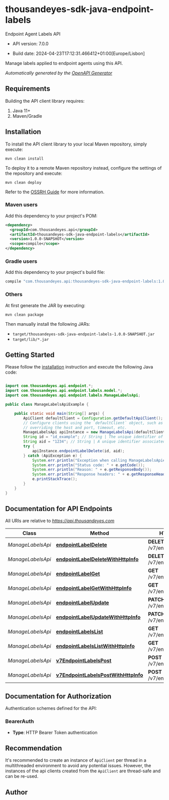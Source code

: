 # thousandeyes-sdk-java-endpoint-labels

Endpoint Agent Labels API

- API version: 7.0.0

- Build date: 2024-04-23T17:12:31.466412+01:00[Europe/Lisbon]

Manage labels applied to endpoint agents using this API.



*Automatically generated by the [OpenAPI Generator](https://openapi-generator.tech)*

## Requirements

Building the API client library requires:

1. Java 11+
2. Maven/Gradle

## Installation

To install the API client library to your local Maven repository, simply execute:

```shell
mvn clean install
```

To deploy it to a remote Maven repository instead, configure the settings of the repository and execute:

```shell
mvn clean deploy
```

Refer to the [OSSRH Guide](http://central.sonatype.org/pages/ossrh-guide.html) for more information.

### Maven users

Add this dependency to your project's POM:

```xml
<dependency>
  <groupId>com.thousandeyes.api</groupId>
  <artifactId>thousandeyes-sdk-java-endpoint-labels</artifactId>
  <version>1.0.0-SNAPSHOT</version>
  <scope>compile</scope>
</dependency>
```

### Gradle users

Add this dependency to your project's build file:

```groovy
compile "com.thousandeyes.api:thousandeyes-sdk-java-endpoint-labels:1.0.0-SNAPSHOT"
```

### Others

At first generate the JAR by executing:

```shell
mvn clean package
```

Then manually install the following JARs:

- `target/thousandeyes-sdk-java-endpoint-labels-1.0.0-SNAPSHOT.jar`
- `target/lib/*.jar`

## Getting Started

Please follow the [installation](#installation) instruction and execute the following Java code:

```java

import com.thousandeyes.api.endpoint.*;
import com.thousandeyes.api.endpoint.labels.model.*;
import com.thousandeyes.api.endpoint.labels.ManageLabelsApi;

public class ManageLabelsApiExample {

    public static void main(String[] args) {
        ApiClient defaultClient = Configuration.getDefaultApiClient();
        // Configure clients using the `defaultClient` object, such as
        // overriding the host and port, timeout, etc.
        ManageLabelsApi apiInstance = new ManageLabelsApi(defaultClient);
        String id = "id_example"; // String | The unique identifier of the label to operate on.
        String aid = "1234"; // String | A unique identifier associated with your account group. You can retrieve your `AccountGroupId` from the `/account-groups` endpoint. Note that you must be assigned to the target account group. Specifying this parameter without being assigned to the target account group will result in an error response.
        try {
            apiInstance.endpointLabelDelete(id, aid);
        } catch (ApiException e) {
            System.err.println("Exception when calling ManageLabelsApi#endpointLabelDelete");
            System.err.println("Status code: " + e.getCode());
            System.err.println("Reason: " + e.getResponseBody());
            System.err.println("Response headers: " + e.getResponseHeaders());
            e.printStackTrace();
        }
    }
}

```

## Documentation for API Endpoints

All URIs are relative to *https://api.thousandeyes.com*

Class | Method | HTTP request | Description
------------ | ------------- | ------------- | -------------
*ManageLabelsApi* | [**endpointLabelDelete**](docs/ManageLabelsApi.md#endpointLabelDelete) | **DELETE** /v7/endpoint/labels/{id} | Delete label
*ManageLabelsApi* | [**endpointLabelDeleteWithHttpInfo**](docs/ManageLabelsApi.md#endpointLabelDeleteWithHttpInfo) | **DELETE** /v7/endpoint/labels/{id} | Delete label
*ManageLabelsApi* | [**endpointLabelGet**](docs/ManageLabelsApi.md#endpointLabelGet) | **GET** /v7/endpoint/labels/{id} | Retrieve label
*ManageLabelsApi* | [**endpointLabelGetWithHttpInfo**](docs/ManageLabelsApi.md#endpointLabelGetWithHttpInfo) | **GET** /v7/endpoint/labels/{id} | Retrieve label
*ManageLabelsApi* | [**endpointLabelUpdate**](docs/ManageLabelsApi.md#endpointLabelUpdate) | **PATCH** /v7/endpoint/labels/{id} | Update label
*ManageLabelsApi* | [**endpointLabelUpdateWithHttpInfo**](docs/ManageLabelsApi.md#endpointLabelUpdateWithHttpInfo) | **PATCH** /v7/endpoint/labels/{id} | Update label
*ManageLabelsApi* | [**endpointLabelsList**](docs/ManageLabelsApi.md#endpointLabelsList) | **GET** /v7/endpoint/labels | List labels
*ManageLabelsApi* | [**endpointLabelsListWithHttpInfo**](docs/ManageLabelsApi.md#endpointLabelsListWithHttpInfo) | **GET** /v7/endpoint/labels | List labels
*ManageLabelsApi* | [**v7EndpointLabelsPost**](docs/ManageLabelsApi.md#v7EndpointLabelsPost) | **POST** /v7/endpoint/labels | Create label
*ManageLabelsApi* | [**v7EndpointLabelsPostWithHttpInfo**](docs/ManageLabelsApi.md#v7EndpointLabelsPostWithHttpInfo) | **POST** /v7/endpoint/labels | Create label


<a id="documentation-for-authorization"></a>
## Documentation for Authorization


Authentication schemes defined for the API:
<a id="BearerAuth"></a>
### BearerAuth


- **Type**: HTTP Bearer Token authentication


## Recommendation

It's recommended to create an instance of `ApiClient` per thread in a multithreaded environment to avoid any potential issues.
However, the instances of the api clients created from the `ApiClient` are thread-safe and can be re-used.

## Author




